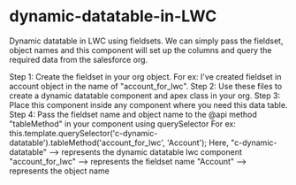 # dynamic-datatable-in-LWC
Dynamic datatable in LWC using fieldsets. We can simply pass the fieldset, object names and this component will set up the columns and query the required data from the salesforce org.




Step 1: Create the fieldset in your org object. For ex: I've created fieldset in account object in the name of "account_for_lwc".
Step 2: Use these files to create a dynamic datatable component and apex class in your org.
Step 3: Place this component inside any component where you need this data table.
Step 4: Pass the fieldset name and object name to the @api method "tableMethod" in your component using querySelector
        For ex: this.template.querySelector('c-dynamic-datatable').tableMethod('account_for_lwc', 'Account');
        Here,
        "c-dynamic-datatable" --> represents the dynamic datatable lwc component
        "account_for_lwc" --> represents the fieldset name
        "Account" --> represents the object name
